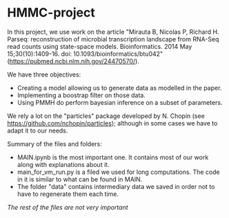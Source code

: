 # HMMC-project

In this project, we use work on the article "Mirauta B, Nicolas P, Richard H. Parseq: reconstruction of microbial transcription landscape from RNA-Seq read counts using state-space models. Bioinformatics. 2014 May 15;30(10):1409-16. doi: 10.1093/bioinformatics/btu042" (https://pubmed.ncbi.nlm.nih.gov/24470570/). 

We have three objectives: 
- Creating a model allowing us to generate data as modelled in the paper. 
- Implementing a boostrap filter on those data. 
- Using PMMH do perform bayesian inference on a subset of parameters.

We rely a lot on the "particles" package developed by N. Chopin (see https://github.com/nchopin/particles); although in some cases we have to adapt it to our needs.


Summary of the files and folders:
- MAIN.ipynb is the most important one. It contains most of our work along with explanations about it. 
- main_for_vm_run.py is a filed we used for long computations. The code in it is similar to what can be found in MAIN.
- The folder "data" contains intermediary data we saved in order not to have to regenerate them each time.

_The rest of the files are not very important_
